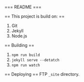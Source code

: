 === README ===

== This project is build on: ==
 1. Git
 2. Jekyll
 3. Node.js

== Building ==
 1. `npm run build`
 2. `jekyll serve --detatch`
 3. `npm run watch`

== Deploying ==
FTP `_site` directory.